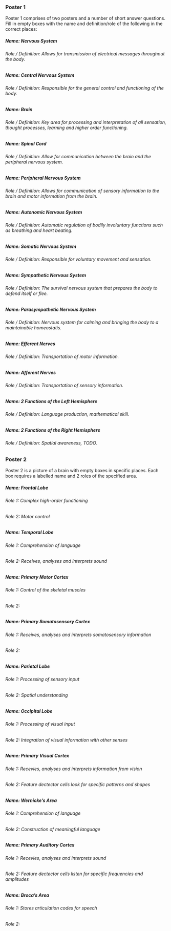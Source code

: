 ### Poster 1

Poster 1 comprises of two posters and a number of short answer questions. Fill in empty boxes with the name and definition/role of the following in the correct places:

##### Name: Nervous System
###### Role / Definition: Allows for transmission of electrical messages throughout the body.

##### Name: Central Nervous System
###### Role / Definition: Responsible for the general control and functioning of the body.

##### Name: Brain
###### Role / Definition: Key area for processing and interpretation of all sensation, thought processes, learning and higher order functioning.

##### Name: Spinal Cord
###### Role / Definition: Allow for communication between the brain and the peripheral nervous system.

##### Name: Peripheral Nervous System
###### Role / Definition: Allows for communication of sensory information to the brain and motor information from the brain.

##### Name: Autonomic Nervous System
###### Role / Definition: Automatic regulation of bodily involuntary functions such as breathing and heart beating.

##### Name: Somatic Nervous System
###### Role / Definition: Responsible for voluntary movement and sensation.

##### Name: Sympathetic Nervous System
###### Role / Definition: The survival nervous system that prepares the body to defend itself or flee.

##### Name: Parasympathetic Nervous System
###### Role / Definition: Nervous system for calming and bringing the body to a maintainable homeostatis.

##### Name: Efferent Nerves
###### Role / Definition: Transportation of motor information.

##### Name: Afferent Nerves
###### Role / Definition: Transportation of sensory information.

##### Name: 2 Functions of the Left Hemisphere
###### Role / Definition: Language production, mathematical skill.

##### Name: 2 Functions of the Right Hemisphere
###### Role / Definition: Spatial awareness, TODO.

### Poster 2

Poster 2 is a picture of a brain with empty boxes in specific places. Each box requires a labelled name and 2 roles of the specified area.

##### Name: Frontal Lobe
###### Role 1: Complex high-order functioning
###### Role 2: Motor control

##### Name: Temporal Lobe
###### Role 1: Comprehension of language
###### Role 2: Receives, analyses and interprets sound

##### Name: Primary Motor Cortex
###### Role 1: Control of the skeletal muscles
###### Role 2: 

##### Name: Primary Somatosensory Cortex
###### Role 1: Receives, analyses and interprets somatosensory information
###### Role 2: 

##### Name: Parietal Lobe
###### Role 1: Processing of sensory input
###### Role 2: Spatial understanding

##### Name: Occipital Lobe
###### Role 1: Processing of visual input
###### Role 2: Integration of visual information with other senses

##### Name: Primary Visual Cortex
###### Role 1: Recevies, analyses and interprets information from vision
###### Role 2: Feature dectector cells look for specific patterns and shapes

##### Name: Wernicke’s Area
###### Role 1: Comprehension of language
###### Role 2: Construction of meaningful language

##### Name: Primary Auditory Cortex
###### Role 1: Recevies, analyses and interprets sound
###### Role 2: Feature dectector cells listen for specific frequencies and amplitudes

##### Name: Broca’s Area
###### Role 1: Stores articulation codes for speech
###### Role 2: 
